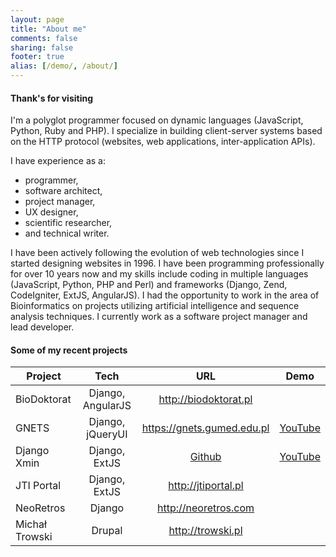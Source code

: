 ```yaml
---
layout: page
title: "About me"
comments: false
sharing: false
footer: true
alias: [/demo/, /about/]
---
```


#### Thank's for visiting

I'm a polyglot programmer focused on dynamic languages (JavaScript, Python, Ruby and PHP). I specialize in building client-server systems based on the HTTP protocol (websites, web applications, inter-application APIs). 

I have experience as a:

 * programmer,
 * software architect,
 * project manager,
 * UX designer,
 * scientific researcher,
 * and technical writer.

I have been actively following the evolution of web technologies since I started designing websites in 1996. I have been programming professionally for over 10 years now and my skills include coding in multiple languages (JavaScript, Python, PHP and Perl) and frameworks (Django, Zend, CodeIgniter, ExtJS, AngularJS). I had the opportunity to work in the area of Bioinformatics on projects utilizing artificial intelligence and sequence analysis techniques. I currently work as a software project manager and lead developer. 


#### Some of my recent projects

Project       | Tech              | URL                           | Demo
------------- |:-------------:    |:-------------:                | ----
BioDoktorat   | Django, AngularJS | http://biodoktorat.pl         | 
GNETS         | Django, jQueryUI  | https://gnets.gumed.edu.pl    | [YouTube][1]
Django Xmin   | Django, ExtJS     | [Github][2]                   | [YouTube][3]
JTI Portal    | Django, ExtJS     | http://jtiportal.pl           |
NeoRetros     | Django            | http://neoretros.com          |
Michał Trowski| Drupal            | http://trowski.pl             |

[1]: http://youtu.be/Or1fo7C73ds
[2]: https://github.com/postrational/django-xmin
[3]: http://youtu.be/5dxLyt6cfAA